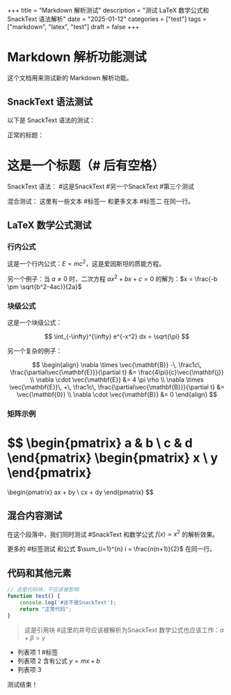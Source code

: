 +++
title = "Markdown 解析测试"
description = "测试 LaTeX 数学公式和 SnackText 语法解析"
date = "2025-01-12"
categories = ["test"]
tags = ["markdown", "latex", "test"]
draft = false
+++

# Markdown 解析功能测试

这个文档用来测试新的 Markdown 解析功能。

## SnackText 语法测试

以下是 SnackText 语法的测试：

正常的标题：
# 这是一个标题（# 后有空格）

SnackText 语法：
#这是SnackText #另一个SnackText #第三个测试

混合测试：
这里有一些文本 #标签一 和更多文本 #标签二 在同一行。

## LaTeX 数学公式测试

### 行内公式

这是一个行内公式：$E = mc^2$，这是爱因斯坦的质能方程。

另一个例子：当 $a \neq 0$ 时，二次方程 $ax^2 + bx + c = 0$ 的解为：$x = \frac{-b \pm \sqrt{b^2-4ac}}{2a}$

### 块级公式

这是一个块级公式：

$$
\int_{-\infty}^{\infty} e^{-x^2} dx = \sqrt{\pi}
$$

另一个复杂的例子：

$$
\begin{align}
\nabla \times \vec{\mathbf{B}} -\, \frac1c\, \frac{\partial\vec{\mathbf{E}}}{\partial t} &= \frac{4\pi}{c}\vec{\mathbf{j}} \\
\nabla \cdot \vec{\mathbf{E}} &= 4 \pi \rho \\
\nabla \times \vec{\mathbf{E}}\, +\, \frac1c\, \frac{\partial\vec{\mathbf{B}}}{\partial t} &= \vec{\mathbf{0}} \\
\nabla \cdot \vec{\mathbf{B}} &= 0
\end{align}
$$

### 矩阵示例

$$
\begin{pmatrix}
a & b \\
c & d
\end{pmatrix}
\begin{pmatrix}
x \\
y
\end{pmatrix}
=
\begin{pmatrix}
ax + by \\
cx + dy
\end{pmatrix}
$$

## 混合内容测试

在这个段落中，我们同时测试 #SnackText 和数学公式 $f(x) = x^2$ 的解析效果。

更多的 #标签测试 和公式 $\sum_{i=1}^{n} i = \frac{n(n+1)}{2}$ 在同一行。

## 代码和其他元素

```javascript
// 这是代码块，不应该被影响
function test() {
    console.log('#这不是SnackText');
    return "正常代码";
}
```

> 这是引用块
> #这里的井号应该被解析为SnackText
> 数学公式也应该工作：$\alpha + \beta = \gamma$

- 列表项 1 #标签
- 列表项 2 含有公式 $y = mx + b$
- 列表项 3

测试结束！
